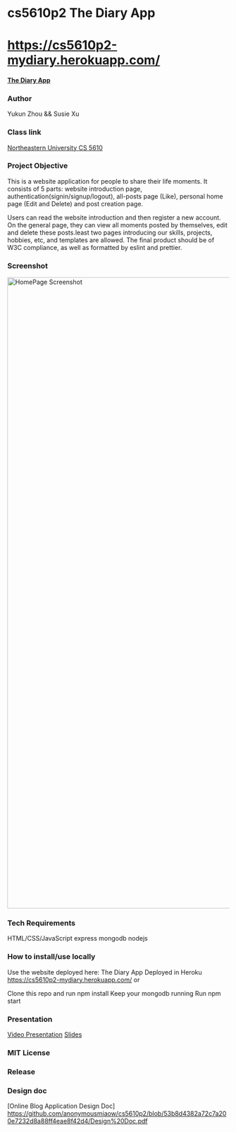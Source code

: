 # cs5610p2 The Diary App

# https://cs5610p2-mydiary.herokuapp.com/
#### [The Diary App](https://cs5610p2-mydiary.herokuapp.com/)

### Author
Yukun Zhou &&
Susie Xu

### Class link
[Northeastern University CS 5610](https://johnguerra.co/classes/webDevelopment_fall_2022/)

### Project Objective
This is a website application for people to share their life moments. It consists of 5 parts: website introduction page, authentication(signin/signup/logout), all-posts page (Like), personal home page (Edit and Delete) and post creation page.

Users can read the website introduction and then register a new account. On the general page, they can view all moments posted by themselves, edit and delete these posts.least two pages introducing our skills, projects, hobbies, etc, and templates are allowed. The final product should be of W3C compliance, as well as formatted by eslint and prettier.

### Screenshot
<img width="1430" alt="HomePage Screenshot" src=" ">

### Tech Requirements
HTML/CSS/JavaScript
express
mongodb
nodejs

### How to install/use locally
Use the website deployed here:
The Diary App Deployed in Heroku https://cs5610p2-mydiary.herokuapp.com/
or

Clone this repo and run npm install
Keep your mongodb running
Run npm start


### Presentation
[Video Presentation]([https://www.youtube.com/watch?v=pfqrOglsR2M&t=9s&ab_channel=SusieXu](https://www.youtube.com/watch?v=u-gddcXZNGU))  
[Slides](https://docs.google.com/presentation/d/1ZafMR5TT4_fvuNPSe9J0D6eRNyGez_GdlOhDPqdl9Ks/edit?usp=sharing)

### MIT License

### Release

### Design doc
[Online Blog Application Design Doc] https://github.com/anonymousmiaow/cs5610p2/blob/53b8d4382a72c7a200e7232d8a88ff4eae8f42d4/Design%20Doc.pdf
